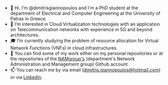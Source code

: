 - 👋 Hi, I’m @dimitrisgiannopoulos and I'm a PhD student at the department of Electrical and Computer Engineering at the University of Patras in Greece. 
- 👀 I’m interested in Cloud Virtualization technologies with an application on Telecommunication networks with experience in 5G and beyond architectures.  
- 🎓 I’m currently studying the problem of resource allocation for Virtual Network Functions (VNFs) in cloud infrastructures. 
- 📂 You can find some of my work either on my personal repositories or at the repositories of the [NAMgroup's](https://github.com/NAMGroup) (department's Network Administration and Management group) Github account.
- 📫 You can reach me by via email (dimitris.giannopoulos@hotmail.com) or via [LinkedIn](https://www.linkedin.com/in/dimitris-giannopoulos-291222214/).


<!---
dimitrisgiannopoulos/dimitrisgiannopoulos is a ✨ special ✨ repository because its `README.md` (this file) appears on your GitHub profile.
You can click the Preview link to take a look at your changes.
--->

